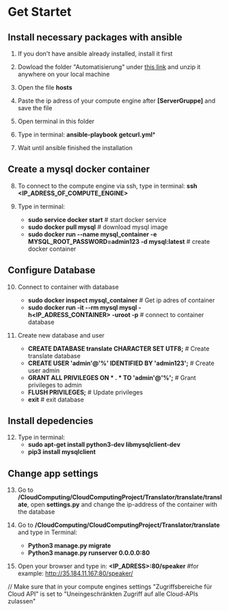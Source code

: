 # Get Startet

## Install necessary packages with ansible

1. If you don't have ansible already installed, install it first

2. Dowload the folder "Automatisierung" under [this link](https://minhaskamal.github.io/DownGit/#/home?url=https://github.com/as14df/CloudComputingProject2/tree/master/Automatisierung) and unzip it anywhere on your local machine

3. Open the file **hosts**

4. Paste the ip adress of your compute engine after **[ServerGruppe]**  and save the file

5. Open terminal in this folder

6. Type in terminal: **ansible-playbook getcurl.yml***

7. Wait until ansible finished the installation


## Create a mysql docker container

8. To connect to the compute engine via ssh, type in terminal: **ssh <IP_ADRESS_OF_COMPUTE_ENGINE>**

9. Type in terminal: 
      - **sudo service docker start**			  # start docker service
      - **sudo docker pull mysql**          # download mysql image
      - **sudo docker run --name mysql_container -e MYSQL_ROOT_PASSWORD=admin123 -d mysql:latest** # create docker container
      
      
## Configure Database

10. Connect to container with database
      - **sudo docker inspect mysql_container**   # Get ip adres of container
      - **sudo docker run -it --rm mysql mysql -h<IP_ADRESS_CONTAINER> -uroot -p**  # connect to container database
   
11. Create new database and user
      - **CREATE DATABASE translate CHARACTER SET UTF8;**   # Create translate database
      - **CREATE USER 'admin'@'%' IDENTIFIED BY 'admin123';**  # Create user admin
      - **GRANT ALL PRIVILEGES ON * . * TO 'admin'@'%';**   # Grant privileges to admin
      - **FLUSH PRIVILEGES;**     # Update privileges
      - **exit**    # exit database
      
## Install depedencies

12. Type in terminal:
      - **sudo apt-get install python3-dev libmysqlclient-dev**
      - **pip3 install mysqlclient** 

## Change app settings

13. Go to **/CloudComputing/CloudComputingProject/Translator/translate/translate**, open **settings.py** and change the ip-address of the container with the database
    
14. Go to **/CloudComputing/CloudComputingProject/Translator/translate** and type in Terminal:
      - **Python3 manage.py migrate**
      - **Python3 manage.py runserver 0.0.0.0:80**
      
15. Open your browser and type in: **<IP_ADRESS>:80/speaker** #for example: http://35.184.11.167:80/speaker/

// Make sure that in your compute engines settings "Zugriffsbereiche für Cloud API" 
is set to "Uneingeschränkten Zugriff auf alle Cloud-APIs zulassen"
